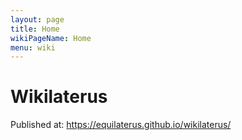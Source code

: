 ```yaml
---
layout: page
title: Home
wikiPageName: Home
menu: wiki
---
```


# Wikilaterus

Published at: https://equilaterus.github.io/wikilaterus/


